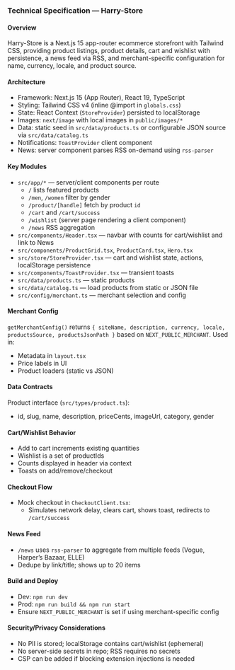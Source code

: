 ### Technical Specification — Harry-Store

#### Overview
Harry-Store is a Next.js 15 app-router ecommerce storefront with Tailwind CSS, providing product listings, product details, cart and wishlist with persistence, a news feed via RSS, and merchant-specific configuration for name, currency, locale, and product source.

#### Architecture
- Framework: Next.js 15 (App Router), React 19, TypeScript
- Styling: Tailwind CSS v4 (inline @import in `globals.css`)
- State: React Context (`StoreProvider`) persisted to localStorage
- Images: `next/image` with local images in `public/images/*`
- Data: static seed in `src/data/products.ts` or configurable JSON source via `src/data/catalog.ts`
- Notifications: `ToastProvider` client component
- News: server component parses RSS on-demand using `rss-parser`

#### Key Modules
- `src/app/*` — server/client components per route
  - `/` lists featured products
  - `/men`, `/women` filter by gender
  - `/product/[handle]` fetch by product `id`
  - `/cart` and `/cart/success`
  - `/wishlist` (server page rendering a client component)
  - `/news` RSS aggregation
- `src/components/Header.tsx` — navbar with counts for cart/wishlist and link to News
- `src/components/ProductGrid.tsx`, `ProductCard.tsx`, `Hero.tsx`
- `src/store/StoreProvider.tsx` — cart and wishlist state, actions, localStorage persistence
- `src/components/ToastProvider.tsx` — transient toasts
- `src/data/products.ts` — static products
- `src/data/catalog.ts` — load products from static or JSON file
- `src/config/merchant.ts` — merchant selection and config

#### Merchant Config
`getMerchantConfig()` returns `{ siteName, description, currency, locale, productsSource, productsJsonPath }` based on `NEXT_PUBLIC_MERCHANT`.
Used in:
- Metadata in `layout.tsx`
- Price labels in UI
- Product loaders (static vs JSON)

#### Data Contracts
Product interface (`src/types/product.ts`):
- id, slug, name, description, priceCents, imageUrl, category, gender

#### Cart/Wishlist Behavior
- Add to cart increments existing quantities
- Wishlist is a set of productIds
- Counts displayed in header via context
- Toasts on add/remove/checkout

#### Checkout Flow
- Mock checkout in `CheckoutClient.tsx`:
  - Simulates network delay, clears cart, shows toast, redirects to `/cart/success`

#### News Feed
- `/news` uses `rss-parser` to aggregate from multiple feeds (Vogue, Harper’s Bazaar, ELLE)
- Dedupe by link/title; shows up to 20 items

#### Build and Deploy
- Dev: `npm run dev`
- Prod: `npm run build && npm run start`
- Ensure `NEXT_PUBLIC_MERCHANT` is set if using merchant-specific config

#### Security/Privacy Considerations
- No PII is stored; localStorage contains cart/wishlist (ephemeral)
- No server-side secrets in repo; RSS requires no secrets
- CSP can be added if blocking extension injections is needed



